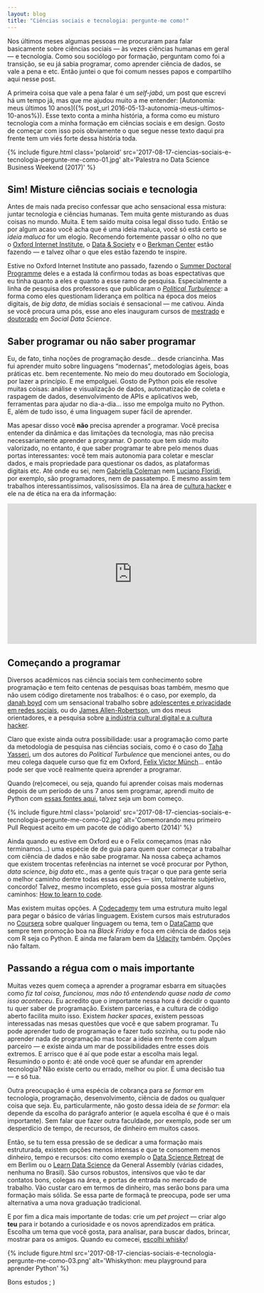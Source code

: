 ```yaml
---
layout: blog
title: "Ciências sociais e tecnologia: pergunte-me como!"
---
```


Nos últimos meses algumas pessoas me procuraram para falar basicamente sobre ciências sociais — às vezes ciências humanas em geral — e tecnologia. Como sou sociólogo por formação, perguntam como foi a transição, se eu já sabia programar, como aprender ciência de dados, se vale a pena e etc. Então juntei o que foi comum nesses papos e compartilho aqui nesse post.

A primeira coisa que vale a pena falar é um _self-jabá_,  um post que escrevi há um tempo já, mas que me ajudou muito a me entender: [Autonomia: meus últimos 10 anos]({% post_url 2016-05-13-autonomia-meus-ultimos-10-anos%}). Esse texto conta a minha história, a forma como eu misturo tecnologia com a minha formação em ciências sociais e em design. Gosto de começar com isso pois obviamente o que segue nesse texto daqui pra frente tem um viés forte dessa história toda.

{% include figure.html class='polaroid' src='2017-08-17-ciencias-sociais-e-tecnologia-pergunte-me-como-01.jpg' alt='Palestra no Data Science Business Weekend (2017)' %}

## Sim! Misture ciências sociais e tecnologia

Antes de mais nada preciso confessar que acho sensacional essa  mistura: juntar tecnologia e ciências humanas. Tem muita gente misturando as duas coisas no mundo. Muita. E tem saído muita coisa legal disso tudo. Então se por algum acaso você acha que é uma ideia maluca, você só está certo se _ideia maluca_ for um elogio. Recomendo fortemente passar o olho no que o [Oxford Internet Institute](https://www.oii.ox.ac.uk/), o [Data & Society](https://datasociety.net/) e o [Berkman Center](https://cyber.harvard.edu/) estão fazendo — e talvez olhar o que eles estão fazendo te inspire.

Estive no Oxford Internet Institute ano passado, fazendo o [Summer Doctoral Programme](https://www.oii.ox.ac.uk/study/summer-doctoral-programme/) deles e a estada lá confirmou todas as boas espectativas que eu tinha quanto a eles e quanto a esse ramo de pesquisa. Especialmente a linha de pesquisa dos professores que publicaram o [_Political Turbulence_](press.princeton.edu/titles/10582.html): a forma como eles questionam liderança em política na época dos meios digitais, de _big data_, de mídias sociais é sensacional — me cativou. Ainda se você procura uma pós, esse ano eles inauguram cursos de [mestrado](https://www.oii.ox.ac.uk/study/msc-in-social-data-science/) e [doutorado](https://www.oii.ox.ac.uk/study/dphil-in-social-data-science/) em _Social Data Science_.

## Saber programar ou não saber programar

Eu, de fato, tinha noções de programação desde… desde criancinha. Mas fui aprender muito sobre linguagens “modernas”, metodologias ágeis, boas práticas etc. bem recentemente. No meio do meu doutorado em Sociologia, por lazer a princípio. E me empolguei. Gosto de Python pois ele resolve muitas coisas: análise e visualização de dados, automatização de coleta e raspagem de dados, desenvolvimento de APIs e aplicativos web, ferramentas para ajudar no dia-a-dia… isso me empolga muito no Python. E, além de tudo isso, é uma linguagem super fácil de aprender.

Mas apesar disso você **não** precisa aprender a programar. Você precisa entender da dinâmica e das limitações da tecnologia, mas não precisa necessariamente aprender a programar. O ponto que tem sido muito valorizado, no entanto, é que saber programar te abre pelo menos duas portas interessantes: você tem mais autonomia para coletar e mesclar dados, e mais propriedade para questionar os dados, as plataformas digitais etc. Até onde eu sei, nem [Gabriella Coleman](https://twitter.com/BiellaColeman) nem [Luciano Floridi](https://twitter.com/Floridi), por exemplo, são programadores, nem de passatempo. E mesmo assim tem trabalhos interessantíssimos, valisosíssimos. Ela na área de [cultura hacker](https://www.versobooks.com/books/2027-hacker-hoaxer-whistleblower-spy) e ele na de ética na era da informação:

<iframe width="560" height="315" src="https://www.youtube.com/embed/HEvyHf7xJa0" frameborder="0" allowfullscreen></iframe>

## Começando a programar

Diversos acadêmicos nas ciência sociais tem conhecimento sobre programação e tem feito centenas de pesquisas boas também, mesmo que não usem código diretamente nos trabalhos: é o caso, por exemplo, da [danah boyd](https://twitter.com/zephoria) com um sensacional trabalho sobre [adolescentes e privacidade em redes sociais](https://www.danah.org/books/ItsComplicated.pdf), ou do [James Allen-Robertson](https://twitter.com/Minyall), um dos meus orientadores, e a pesquisa sobre [a indústria cultural digital e a cultura hacker](https://www.palgrave.com/us/book/9781137033468).

Claro que existe ainda outra possibilidade: usar a programação como parte da metodologia de pesquisa nas ciências sociais, como é o caso do [Taha Yasseri](https://twitter.com/TahaYasseri), um dos autores do _Political Turbulence_ que mencionei antes, ou do meu colega daquele curso que fiz em Oxford, [Felix Victor Münch](https://twitter.com/FlxVctr)… então pode ser que você realmente queira aprender a programar. 

Quando (re)comecei, ou seja, quando fui aprender coisas mais modernas depois de um período de uns 7 anos sem programar, aprendi muito de Python com [essas fontes aqui](https://github.com/cuducos/whiskyton#thanks), talvez seja um bom começo.

{% include figure.html class='polaroid' src='2017-08-17-ciencias-sociais-e-tecnologia-pergunte-me-como-02.jpg' alt='Comemorando meu primeiro Pull Request aceito em um pacote de código aberto (2014)' %}

Ainda quando eu estive em Oxford eu e o Felix começamos (mas não terminamos…) uma espécie de de guia para quem quer começar a trabalhar com ciência de dados e não sabe programar. Na nossa cabeça achamos que existem trocentas referências na internet se você procurar por Python, _data science_, _big data_ etc., mas a gente quis traçar o que para gente seria o melhor caminho dentre todas essas opções — sim, totalmente subjetivo, concordo! Talvez, mesmo incompleto, esse guia possa mostrar alguns caminhos: [How to learn to code](https://oii-sdp-2016.github.io/how-to-learn-to-code).

Mas existem muitas opções. A [Codecademy](https://www.codecademy.com/) tem uma estrutura muito legal para pegar o básico de várias linguagem. Existem cursos mais estruturados no [Coursera](https://www.coursera.org/) sobre qualquer linguagem ou tema, tem o [DataCamp](https://www.datacamp.com/) que sempre tem promoção boa na _Black Friday_ e foca em ciência de dados seja com R seja co Python. E ainda me falaram bem da [Udacity](https://www.udacity.com/) também. Opções não faltam.

## Passando a régua com o mais importante

Muitas vezes quem começa a aprender a programar esbarra em situações como _fiz tal coisa, funcionou, mas não tô entendendo quase nada de como isso aconteceu_. Eu acredito que o importante nessa hora é decidir o quanto tu quer saber de programação. Existem parcerias, e a cultura de código aberto facilita muito isso. Existem _hacker spaces_, existem pessoas interessadas nas mesas questões que você e que sabem programar. Tu pode aprender tudo de programação e fazer tudo sozinha, ou tu pode não aprender nada de programação mas tocar a ideia em frente com algum parceiro — e existe ainda um mar de possibilidades entre esses dois extremos. E arrisco que é aí que pode estar a escolha mais legal. Resumindo o ponto é: até onde você quer se afundar em aprender tecnologia? Não existe certo ou errado, melhor ou pior. É uma decisão tua — e só tua.

Outra preocupação é uma espécia de cobrança para _se formar_ em tecnologia, programação, desenvolvimento, ciência de dados ou qualquer coisa que seja. Eu, particularmente, não gosto dessa ideia de _se formar_: ela depende da escolha do parágrafo anterior (e aquela escolha é que é o mais importante). Sem falar que fazer outra faculdade, por exemplo, pode ser um desperdício de tempo, de recursos, de dinheiro em muitos casos.

Então, se tu tem essa pressão de se dedicar a uma formação mais estruturada, existem opções menos intensas e que te consomem menos dinheiro, tempo e recursos: cito como exemplo o [Data Science Retreat](https://www.datascienceretreat.com/) de em Berlim ou o [Learn Data Science](https://generalassemb.ly/education/data-science) da General Assembly (várias cidades, nenhuma no Brasil). São cursos robustos, intensivos que vão te dar contatos bons, colegas na área, e portas de entrada no mercado de trabalho. Vão custar caro em termos de dinheiro, mas serão bons para uma formação mais sólida. Se essa parte de formaçã te preocupa, pode ser uma alternativa a uma nova graduação tradicional.

E por fim a dica mais importante de todas: crie um _pet project_ — criar algo **teu** para ir botando a curiosidade e os novos aprendizados em prática. Escolha um tema que você gosta, para analisar, para buscar dados, brincar, mostrar para os amigos. Quando eu comecei, [escolhi whisky](https://whiskyton.herokuapp.com/)!

{% include figure.html src='2017-08-17-ciencias-sociais-e-tecnologia-pergunte-me-como-03.png' alt='Whiskython: meu playground para aprender Python' %}

Bons estudos ; )
